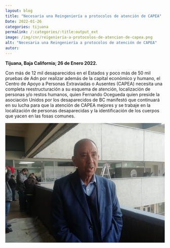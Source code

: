 ```yaml
---
layout: blog
title: "Necesaria una Reingeniería a protocolos de atención de CAPEA"
Date: 2022-01-26
categories: tijuana
permalink: /:categories/:title:output_ext
image: /img/cnr/reigenieria-a-protocolos-de-atencion-de-capea.png
alt: "Necesaria una Reingeniería a protocolos de atención de CAPEA"
autor:
---
```


**Tijuana, Baja California; 26 de Enero 2022.** 

Con más de 12 mil desaparecidos en el Estados y poco más de 50 mil pruebas de Adn por realizar además de la capital económico y humano, el Centro de Apoyo a Personas Extraviadas o Ausentes (CAPEA) necesita una completa reestructuración a su esquema de atención, localización de personas y/o restos humanos, quien Fernando Ocegueda quien preside la asociación Unidos por los desaparecidos de BC manifestó que continuará en su lucha para que la atención de CAPEA mejores y se trabaje en la localización de personas desaparecidas y la identificación de los cuerpos que yacen en las fosas comunes.

<div id="carouselExampleSlidesOnly" class="carousel slide" data-ride="carousel">
  <div class="carousel-inner">
    <div class="carousel-item active">
       <img class="d-block w-100" src="/img/cnr/reigenieria-a-protocolos-de-atencion-de-capea.png" loading="lazy"  alt="Necesaria una Reingeniería a protocolos de atención de CAPEA">
    </div>
  </div>
</div>